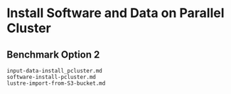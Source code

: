 # Install Software and Data on Parallel Cluster

## Benchmark Option 2

```{toctree}
input-data-install_pcluster.md
software-install-pcluster.md
lustre-import-from-S3-bucket.md 
